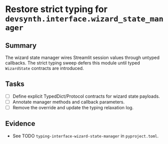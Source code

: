 # Restore strict typing for `devsynth.interface.wizard_state_manager`

## Summary

The wizard state manager wires Streamlit session values through untyped
callbacks. The strict typing sweep defers this module until typed `WizardState`
contracts are introduced.

## Tasks

- [ ] Define explicit TypedDict/Protocol contracts for wizard state payloads.
- [ ] Annotate manager methods and callback parameters.
- [ ] Remove the override and update the typing relaxation log.

## Evidence

- See TODO `typing-interface-wizard-state-manager` in `pyproject.toml`.
